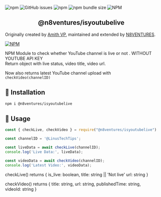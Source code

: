 ![npm](https://img.shields.io/npm/dt/isyoutubelive?style=flat-square)
![GitHub issues](https://img.shields.io/github/issues/n8ventures/isyoutubelive?style=flat-square)
![npm](https://img.shields.io/npm/v/isyoutubelive?style=flat-square) 
![npm bundle size](https://img.shields.io/bundlephobia/min/isyoutubelive?style=flat-square)
![NPM](https://img.shields.io/npm/l/isyoutubelive?style=flat-square)

<p align="center">
  <h2 align="center">@n8ventures/isyoutubelive</h2>

Originally created by [Amith VP](https://github.com/amith-vp), maintained and extended by [N8VENTURES](https://github.com/n8ventures).

[![NPM](https://nodei.co/npm/isyoutubelive.png?compact=true)](https://npmjs.org/package/isyoutubelive)


NPM Module to check whether YouTube channel is live or not . WITHOUT YOUTUBE API KEY <br>
Return object with live status, video title, video url.

Now also returns latest YouTube channel upload with `checkVideo(channelID)`


## :floppy_disk: Installation

``` bash
npm i @n8ventures/isyoutubelive
```


## :feet: Usage

```js
const { checkLive, checkVideo } = require("@n8ventures/isyoutubelive") 

const channelID = '@LinusTechTips'; 

const liveData = await checkLive(channelID);
console.log('Live Data:', liveData);

const videoData = await checkVideo(channelID);
console.log('Latest Video:', videoData);
```

checkLive() returns 
{
  is_live: boolean,
  title: string || 'Not live'
  url: string
} 

checkVideo() returns 
{
  title: string,
  url: string,
  publishedTime: string,
  videoId: string
} 

